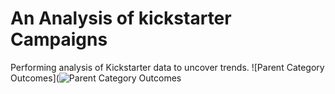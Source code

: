 # An Analysis of kickstarter Campaigns
Performing analysis of Kickstarter data to uncover trends.
![Parent Category Outcomes](![Parent Category Outcomes](https://user-images.githubusercontent.com/86081274/123295345-a2449380-d4e3-11eb-82a2-fbf0456c2b55.png)

